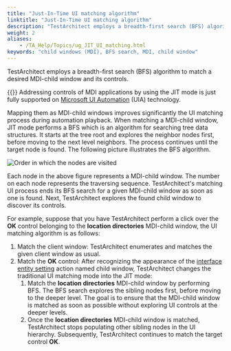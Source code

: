 ```yaml
--- 
title: "Just-In-Time UI matching algorithm"
linktitle: "Just-In-Time UI matching algorithm"
description: "TestArchitect employs a breadth-first search (BFS) algorithm to match a desired MDI-child window and its controls."
weight: 2
aliases: 
    - /TA_Help/Topics/ug_JIT_UI_matching.html
keywords: "child windows (MDI), BFS search, MDI, child window"
---
```


TestArchitect employs a breadth-first search \(BFS\) algorithm to match a desired MDI-child window and its controls.

{{<note>}} Addressing controls of MDI applications by using the JIT mode is just fully supported on [Microsoft UI Automation](/automation-guide/microsoft-ui-automation/) \(UIA\) technology.

Mapping them as MDI-child windows improves significantly the UI matching process during automation playback. When matching a MDI-child window, JIT mode performs a BFS which is an algorithm for searching tree data structures. It starts at the tree root and explores the neighbor nodes first, before moving to the next level neighbors. The process continues until the target node is found. The following picture illustrates the BFS algorithm.

![](/images/TA_Help/Images/ug_BFS.png "Order in which the nodes are visited")

Each node in the above figure represents a MDI-child window. The number on each node represents the traversing sequence. TestArchitect's matching UI process ends its BFS search for a given MDI-child window as soon as one is found. Next, TestArchitect explores the found child window to discover its controls.

For example, suppose that you have TestArchitect perform a click over the **OK** control belonging to the **location directories** MDI-child window, the UI matching algorithm is as follows:

1.  Match the client window: TestArchitect enumerates and matches the given client window as usual.
2.  Match the **OK** control: After recognizing the appearance of the [interface entity setting](/automation-guide/action-based-testing-language/built-in-actions/test-support-actions/interface-handling/interface-entity-setting) action named child window, TestArchitect changes the traditional UI matching mode into the JIT mode:
    1.  Match the **location directories** MDI-child window by performing BFS. The BFS search explores the sibling nodes first, before moving to the deeper level. The goal is to ensure that the MDI-child window is matched as soon as possible without exploring UI controls at the deeper levels.
    2.  Once the **location directories** MDI-child window is matched, TestArchitect stops populating other sibling nodes in the UI hierarchy. Subsequently, TestArchitect continues to match the target control **OK**.



